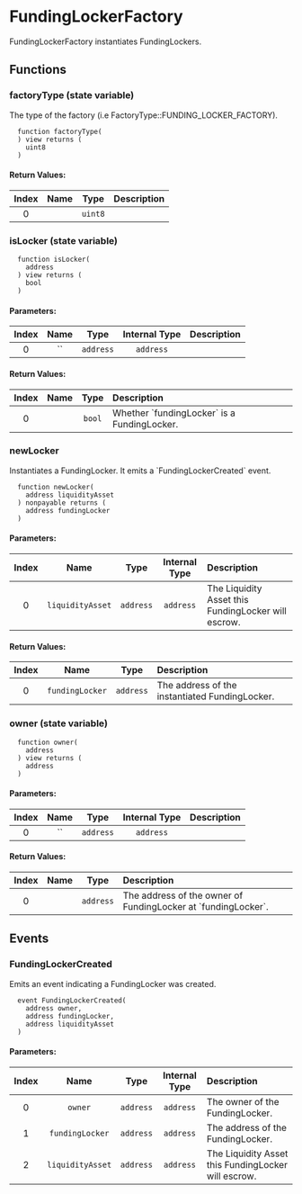 # FundingLockerFactory

FundingLockerFactory instantiates FundingLockers.


## Functions

### factoryType (state variable)

The type of the factory (i.e FactoryType::FUNDING_LOCKER_FACTORY).

```solidity
  function factoryType(
  ) view returns (
    uint8
  )
```



#### Return Values:
| Index | Name | Type | Description |
| :---: | :--: | :--: | :---------- |
| 0 |  | `uint8` | 


### isLocker (state variable)



```solidity
  function isLocker(
    address
  ) view returns (
    bool
  )
```

#### Parameters:
| Index | Name | Type | Internal Type | Description |
| :---: | :--: | :--: | :-----------: | :---------- |
| 0 | `` | `address` | `address` | 


#### Return Values:
| Index | Name | Type | Description |
| :---: | :--: | :--: | :---------- |
| 0 |  | `bool` | Whether &#x60;fundingLocker&#x60; is a FundingLocker.


### newLocker 

Instantiates a FundingLocker. It emits a &#x60;FundingLockerCreated&#x60; event. 

```solidity
  function newLocker(
    address liquidityAsset
  ) nonpayable returns (
    address fundingLocker
  )
```

#### Parameters:
| Index | Name | Type | Internal Type | Description |
| :---: | :--: | :--: | :-----------: | :---------- |
| 0 | `liquidityAsset` | `address` | `address` | The Liquidity Asset this FundingLocker will escrow.


#### Return Values:
| Index | Name | Type | Description |
| :---: | :--: | :--: | :---------- |
| 0 | `fundingLocker` | `address` |  The address of the instantiated FundingLocker.


### owner (state variable)



```solidity
  function owner(
    address
  ) view returns (
    address
  )
```

#### Parameters:
| Index | Name | Type | Internal Type | Description |
| :---: | :--: | :--: | :-----------: | :---------- |
| 0 | `` | `address` | `address` | 


#### Return Values:
| Index | Name | Type | Description |
| :---: | :--: | :--: | :---------- |
| 0 |  | `address` | The address of the owner of FundingLocker at &#x60;fundingLocker&#x60;.



## Events

### FundingLockerCreated

Emits an event indicating a FundingLocker was created.
```solidity
  event FundingLockerCreated(
    address owner,
    address fundingLocker,
    address liquidityAsset
  )
```

#### Parameters:
| Index | Name | Type | Internal Type | Description |
| :---: | :--: | :--: | :-----------: | :---------- |
| 0 | `owner` | `address` | `address` | The owner of the FundingLocker.
| 1 | `fundingLocker` | `address` | `address` | The address of the FundingLocker.
| 2 | `liquidityAsset` | `address` | `address` | The Liquidity Asset this FundingLocker will escrow.

